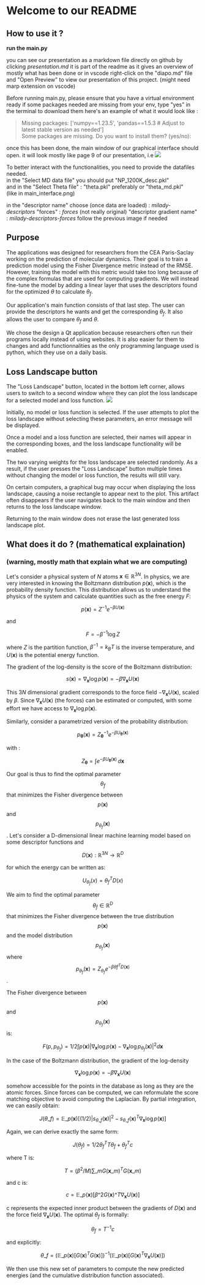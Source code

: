 #  Welcome to our README
## How to use it ?
**run the main.py**

you can see our presentation as a markdown file directly on github by clicking *presentation.md* it is part of the readme as it gives an overview of mostly what has been done
or in vscode right-click on the "diapo.md" file and "Open Preview" to view our presentation of this project.
(might need marp extension on vscode)

Before running main.py, please ensure that you have a virtual environment ready
if some packages needed are missing from your env, type "yes" in the terminal to download them
here's an example of what it would look like :
> Missing packages: ['numpy==1.23.5', 'pandas==1.5.3  # Adjust to latest stable version as needed']  
> Some packages are missing. Do you want to install them? (yes/no):


once this has been done, the main window of our graphical interface should open.
it will look mostly like page 9 of our presentation, i.e ![](images/main_interface.png)  


To better interact with the functionalities, you need to provide the datafiles needed.  
in the "Select MD data file" you should put "NP_1200K_desc.pkl"  
and in the "Select Theta file" : "theta.pkl" preferably or "theta_md.pkl"  
(like in main_interface.png) 

in the "descriptor name" choose (once data are loaded) : *milady-descriptors*
"forces" : *forces* (not really original)
"descriptor gradient name" : *milady-descriptors-forces*
follow the previous image if needed


## Purpose 

The applications was designed for researchers from the CEA Paris-Saclay working on the prediction 
of molecular dynamics. 
Their goal is to train a prediction model using the Fisher Divergence metric instead of the RMSE.
However, training the model with this metric would take too long because of the complex formulas
that are used for computing gradients. We will instead fine-tune the model by adding a linear
layer that uses the descriptors found for the optimized $\theta$ to calculate $\theta_f$.

Our application's main function consists of that last step. The user can provide the descriptors he 
wants and get the corresponding $\theta_f$. It also allows the user to compare $\theta_f$ and $\theta$.

We chose the design a Qt application because researchers often run their programs locally instead of 
using websites. It is also easier for them to changes and add functionnalities as the only programming
language used is python, which they use on a daily basis. 


## Loss Landscape button

The "Loss Landscape" button, located in the bottom left corner, allows users to switch to a 
second window where they can plot the loss landscape for a selected model and loss function.
![](images/loss_window.png)  

Initially, no model or loss function is selected. If the user attempts to plot the loss 
landscape without selecting these parameters, an error message will be displayed.

Once a model and a loss function are selected, their names will appear in the corresponding 
boxes, and the loss landscape functionality will be enabled.

The two varying weights for the loss landscape are selected randomly. As a result, if the 
user presses the "Loss Landscape" button multiple times without changing the model or loss 
function, the results will still vary.

On certain computers, a graphical bug may occur when displaying the loss landscape, causing 
a noise rectangle to appear next to the plot. This artifact often disappears if the user 
navigates back to the main window and then returns to the loss landscape window.

Returning to the main window does not erase the last generated loss landscape plot.


## What does it do ? (mathematical explaination)
### (warning, mostly math that explain what we are computing)
Let's consider a physical system of $N$ atoms $\mathbf{x} \in \mathbb{R}^{3N}$. In physics, we are very interested in knowing the Boltzmann distribution $p(\mathbf{x})$, which is the probability density function. This distribution allows us to understand the physics of the system and calculate quantities such as the free energy $F$:

$$
p(\mathbf{x}) = Z^{-1} e^{-\beta U(\mathbf{x})}
$$

and

$$
F = -\beta^{-1} \log Z
$$

where $Z$ is the partition function, $\beta^{-1} = k_B T$ is the inverse temperature, and $U(\mathbf{x})$ is the potential energy function.

The gradient of the log-density is the score of the Boltzmann distribution:

$$
s(\mathbf{x}) = \nabla_{\mathbf{x}} \log p(\mathbf{x}) = -\beta \nabla_{\mathbf{x}} U(\mathbf{x})
$$

This $3N$ dimensional gradient corresponds to the force field $-\nabla_{\mathbf{x}} U(\mathbf{x})$, scaled by $\beta$. Since $\nabla_{\mathbf{x}} U(\mathbf{x})$ (the forces) can be estimated or computed, with some effort we have access to $\nabla_{\mathbf{x}} \log p(\mathbf{x})$.

Similarly, consider a parametrized version of the probability distribution:

$$
p_{\boldsymbol{\theta}}(\mathbf{x}) = Z_{\boldsymbol{\theta}}^{-1} e^{-\beta U_{\boldsymbol{\theta}}(\mathbf{x})}
$$

with :

$$
Z_{\boldsymbol{\theta}} = \int e^{-\beta U_{\boldsymbol{\theta}}(\mathbf{x})} \, d\mathbf{x}
$$

Our goal is thus to find the optimal parameter $$\theta_{f}$$ that minimizes the Fisher divergence between $$p(\mathbf{x})$$ and $$p_{\theta_{f}}(\mathbf{x})$$.
Let's consider a D-dimensional linear machine learning model based on some descriptor functions and

$$
D(\mathbf{x}): \mathbb{R}^{3N} \rightarrow \mathbb{R}^D
$$

for which the energy can be written as:

$$
U_{\theta_{f}}(x) = \theta_{f}^{T} D(x)
$$ 


We aim to find the optimal parameter $$\theta_{f} \in \mathbb{R}^D$$ that minimizes the Fisher divergence between the true distribution $$p(\mathbf{x})$$ and the model distribution $$p_{\theta_{f}}(\mathbf{x})$$ where $$p_{\theta_{f}}(\mathbf{x}) = Z_{\theta_{f}} e^{-\beta \theta{f}^{T} D(\mathbf{x})}$$.


The Fisher divergence between $$p(\mathbf{x})$$ and $$p_{\theta_{f}}(\mathbf{x})$$ is:

$$
F(p, p_{\theta_{f}}) = 1/2 \int p(\mathbf{x}) |\nabla_{\mathbf{x}} \log p(\mathbf{x}) - \nabla_{\mathbf{x}} \log p_{\theta_{f}}(\mathbf{x})|^{2} d\mathbf{x}
$$


In the case of the Boltzmann distribution, the gradient of the log-density

$$
\nabla_{\mathbf{x}} \log  p(\mathbf{x}) = -\beta \nabla_{\mathbf{x}} U(\mathbf{x})
$$

somehow accessible for the points in the database as long as they are the atomic forces. 
Since forces can be computed, we can reformulate the score matching objective to avoid computing the Laplacian. By partial integration, we can easily obtain:

$$
J(\theta\_{f}) = \mathbb{E}\_{p(\mathbf{x})} \left[ (1/2)  |s_{\theta\_{f}}(\mathbf{x})|^{2} - s_{\theta\_{f}}(\mathbf{x})^{T} \nabla_{\mathbf{x}} \log p(\mathbf{x}) \right]
$$

Again, we can derive exactly the same form:

$$
J(\theta_{f}) = 1/2 \theta_{f}^{T} T \theta_{f} + \theta_{f}^{T} c
$$

where T is:

$$T = (\beta^{2}/M) \sum\_{m} G(\mathbf{x}\_{m})^{T} G(\mathbf{x}\_{m})$$

and c  is:

$$
c = \mathbb{E}\_{p(\mathbf{x})} \left[ \beta\^{2} G(\mathbf{x})\^{T} \nabla_{\mathbf{x}} U(\mathbf{x}) \right]
$$

 c  represents the expected inner product between the gradients of $D(\mathbf{x})$ and the force field $\nabla_{\mathbf{x}} U(\mathbf{x})$. 
 The optimal $\theta_f$ is formally:

$$
\theta_{f} = T^{-1} c
$$

and explicitly:

$$
\theta\_{f} = \left( \mathbb{E}\_{p(\mathbf{x})} \left[ G(\mathbf{x})^{T} G(\mathbf{x}) \right] \right)^{-1} \left( \mathbb{E}\_{p(\mathbf{x})} \left[ G(\mathbf{x})^{T} \nabla_{\mathbf{x}} U(\mathbf{x}) \right] \right)
$$

We then use this new set of parameters to compute the new predicted energies (and the cumulative distribution function associated).

